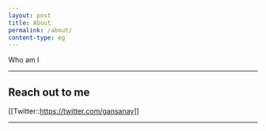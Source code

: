 ```yaml
---
layout: post
title: About
permalink: /about/
content-type: eg
---
```


Who am I

---

## Reach out to me

[[Twitter::https://twitter.com/gansanay]]

---

